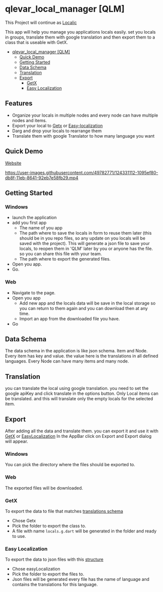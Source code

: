 # qlevar_local_manager [QLM]

This Project will continue as [Localic](https://github.com/SchabanBo/localic)

This app will help you manage you applications locals easily. set you locals in groups, translate them with google translation and then export them to a class that is useable with GetX.

- [qlevar_local_manager [QLM]](#qlevar_local_manager-qlm)
  - [Quick Demo](#quick-demo)
  - [Getting Started](#getting-started)
  - [Data Schema](#data-schema)
  - [Translation](#translation)
  - [Export](#export)
    - [GetX](#getx)
    - [Easy Localization](#easy-localization)

## Features

- Organize your locals in multiple nodes and every node can have multiple nodes and items.
- Export your local to [Getx](#getx) or [Easy-localization](#easy-localization)
- Darg and drop your locals to rearrange them
- Translate them with google Translator to how many language you want

## Quick Demo

[Website](https://local-manager.netlify.app)

https://user-images.githubusercontent.com/49782771/124331112-1095ef80-db8f-11eb-8641-92eb7e58fb29.mp4

## Getting Started

### Windows

- launch the application
- add you first app
  - The name of you app
  - The path where to save the locals in form to reuse them later (this should be in you repo files, so any update on you locals will be saved with the project). This will generate a json file to save your locals, to reopen them in 'QLM' later by you or anyone has the file. so you can share this file with your team.
  - The path where to export the generated files.
- Open you app.
- Go.

### Web

- Navigate to the page.
- Open you app
  - Add new app and the locals data will be save in the local storage so you can return to them again and you can download then at any time.
  - Import an app from the downloaded file you have.
- Go

## Data Schema

The data schema in the application is like json schema. Item and Node.
Every item has key and value. the value here is the translations in all defined languages.
Every Node can have many items and many node.

## Translation

you can translate the local using google translation. you need to set the google apiKey and click translate in the options button.
Only Local items can be translated. and this will translate only the empty locals for the selected item.

## Export

After adding all the data and translate them. you can export it and use it with [GetX](https://pub.dev/packages/get) or [EasyLocalization](https://pub.dev/packages/easy_localization)
In the AppBar click on Export and Export dialog will appear.

### Windows

You can pick the directory where the files should be exported to.
### Web

The exported files will be downloaded.

### GetX

To export the data to file that matches [translations schema](https://github.com/jonataslaw/getx#translations)

- Chose Getx
- Pick the folder to export the class to.
- A file with name `locals.g.dart` will be generated in the folder and ready to use.

### Easy Localization

To export the data to json files with this [structure](https://github.com/aissat/easy_localization#-installation)

- Chose easyLocalization
- Pick the folder to export the files to.
- Json files will be generated every file has the name of language and contains the translations for this language.
